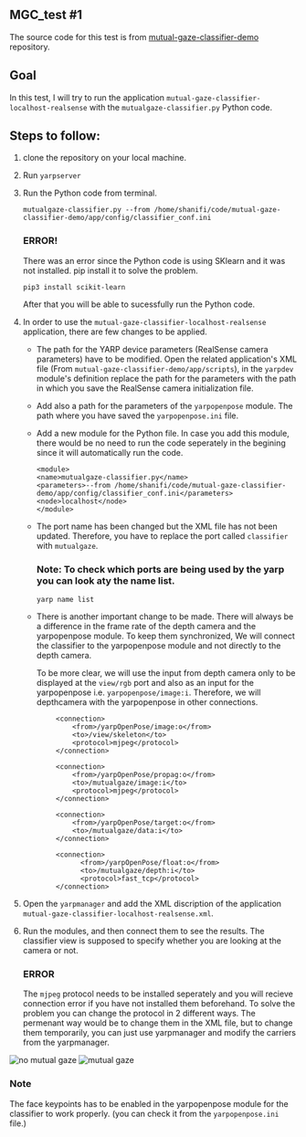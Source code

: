 ## MGC_test #1 
The source code for this test is from [mutual-gaze-classifier-demo](https://github.com/MariaLombardi/mutual-gaze-classifier-demo) repository.

## Goal
In this test, I will try to run the application `mutual-gaze-classifier-localhost-realsense` with the `mutualgaze-classifier.py` Python code.

## Steps to follow:

1. clone the repository on your local machine. 
2. Run `yarpserver`
3. Run the Python code from terminal.
    ```
    mutualgaze-classifier.py --from /home/shanifi/code/mutual-gaze-classifier-demo/app/config/classifier_conf.ini
    ```
    ### ERROR!
    There was an error since the Python code is using SKlearn and it was not installed. pip install it to solve the problem.
    ```
    pip3 install scikit-learn
    ```

    After that you will be able to sucessfully run the Python code.

4. In order to use the ``mutual-gaze-classifier-localhost-realsense`` application, there are few changes to be applied. 
    -  The path for the YARP device parameters (RealSense camera parameters) have to be modified. Open the related application's XML file (From `mutual-gaze-classifier-demo/app/scripts`), in the `yarpdev` module's definition replace the path for the parameters with the path in which you save the RealSense camera initialization file. 
    - Add also a path for the parameters of the `yarpopenpose` module. The path where you have saved the `yarpopenpose.ini` file.
    - Add a new module for the Python file. In case you add this module, there would be no need to run the code seperately in the begining since it will automatically run the code.

        ```
        <module>
        <name>mutualgaze-classifier.py</name>
        <parameters>--from /home/shanifi/code/mutual-gaze-classifier-demo/app/config/classifier_conf.ini</parameters>
        <node>localhost</node>
        </module>
        ```
    - The port name has been changed but the XML file has not been updated. Therefore, you have to replace the port called `classifier` with `mutualgaze`.
        ### Note: To check which ports are being used by the yarp you can look aty the name list. 
        ```
        yarp name list
        ```
    - There is another important change to be made. There will always be a difference in the frame rate of the depth camera and the yarpopenpose module. To keep them synchronized, We will connect the classifier to the yarpopenpose module and not directly to the depth camera.

        To be more clear, we will use the input from depth camera only to be displayed at the `view/rgb` port and also as an input for the yarpopenpose i.e. `yarpopenpose/image:i`. Therefore, we will depthcamera with the yarpopenpose in other connections.
    ```
            <connection>
                <from>/yarpOpenPose/image:o</from>
                <to>/view/skeleton</to>
                <protocol>mjpeg</protocol>
            </connection>

            <connection>
                <from>/yarpOpenPose/propag:o</from>
                <to>/mutualgaze/image:i</to>
                <protocol>mjpeg</protocol>
            </connection>

            <connection>
                <from>/yarpOpenPose/target:o</from>
                <to>/mutualgaze/data:i</to>
            </connection>

            <connection>
                  <from>/yarpOpenPose/float:o</from>
                  <to>/mutualgaze/depth:i</to>
                  <protocol>fast_tcp</protocol>
            </connection>

    ```
4. Open the `yarpmanager` and add the XML discription of the application `mutual-gaze-classifier-localhost-realsense.xml`.
5. Run the modules, and then connect them to see the results. The classifier view is supposed to specify whether you are looking at the camera or not.
    ### ERROR
    The `mjpeg` protocol needs to be installed seperately and you will recieve connection error if you have not installed them beforehand. To solve the problem you can change the protocol  in 2 different ways. The permenant way would be to change them in the XML file, but to change them temporarily, you can just use yarpmanager and modify the carriers from the yarpmanager.

![no mutual gaze](MGC_test1/pictures/MGC1No.png)
![mutual gaze](MGC_test1/pictures/MGC1Yes.png)
### Note
The face keypoints has to be enabled in the yarpopenpose module for the classifier to work properly. (you can check it from the `yarpopenpose.ini` file.)
